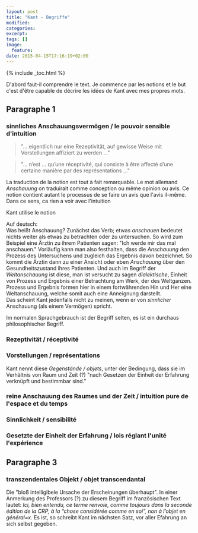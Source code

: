 ```yaml
---
layout: post
title: "Kant - Begriffe"
modified:
categories: 
excerpt:
tags: []
image:
  feature:
date: 2015-04-15T17:16:19+02:00
---
```


{% include _toc.html %}

D'abord faut-il comprendre le text. Je commence par les notions et le but c'est d'être capable de décrire les idées de Kant avec mes propres mots.

## Paragraphe 1

### sinnliches Anschauungsvermögen / le pouvoir sensible d'intuition  
> "&hellip; eigentlich nur eine Rezeptivität, auf gewisse Weise mit Vorstellungen affiziert zu werden &hellip;"  

> "&hellip; n’est &hellip; qu’une réceptivité, qui consiste à être affecté d’une certaine manière par des représentations &hellip;"  

La traduction de la notion est tout à fait remarquable. Le mot allemand *Anschauung* on traduirait comme conception ou même opinion ou avis. Ce notion contient autant le processus de se faire un avis que l'avis il-même. Dans ce sens, ca rien a voir avec l'intuition

Kant utilise le notion   

Auf deutsch:  
Was heißt Anschauung? Zunächst das Verb; etwas *anschauen* bedeutet nichts weiter als etwas zu betrachten oder zu untersuchen. So wird zum Beispiel eine Ärztin zu ihrem Patienten sagen: "Ich werde mir das mal anschauen." Vorläufig kann man also festhalten, dass die *Anschauung* den Prozess des Untersuchens und zugleich das Ergebnis davon bezeichnet. So kommt die Ärztin dann zu einer Ansicht oder eben *Anschauung* über den Gesundheitszustand ihres Patienten. Und auch im Begriff der *Weltanschauung* ist diese, man ist versucht zu sagen *dialektische*, Einheit von Prozess und Ergebnis einer Betrachtung am Werk, der des Weltganzen. Prozess und Ergebnis formen hier in einem fortwährenden Hin und Her eine Weltanschauung, welche somit auch eine Anneignung darstellt.  
Das scheint Kant jedenfalls nicht zu meinen, wenn er von *sinnlicher* Anschauung (als einem Vermögen) spricht.

Im normalen Sprachgebrauch ist der Begriff selten, es ist ein durchaus philosophischer Begriff.

### Rezeptivität / réceptivité  

### Vorstellungen / représentations
Kant nennt diese *Gegenstände / objets*, unter der Bedingung, dass sie im Verhältnis von Raum und Zeit (?) "nach Gesetzen der Einheit der Erfahrung verknüpft und bestimmbar sind."

### reine Anschauung des Raumes und der Zeit /  intuition pure de l'espace et du temps  

### Sinnlichkeit / sensibilité  

### Gesetzte der Einheit der Erfahrung / lois réglant l'unité l'expérience  

## Paragraphe 3

### transzendentales Objekt / objet transcendantal
Die "bloß intelligibele Ursache der Erscheinungen überhaupt". In einer Anmerkung des Professors (?) zu diesem Begriff im französischen Text lautet: *Ici, bien entendu, ce terme renvoie, comme toujours dans la seconde édition de la CRP, à la “chose considérée comme en soi”, non à l’objet en général=x.* Es ist, so schreibt Kant im nächsten Satz, vor aller Efahrung an sich selbst gegeben.

